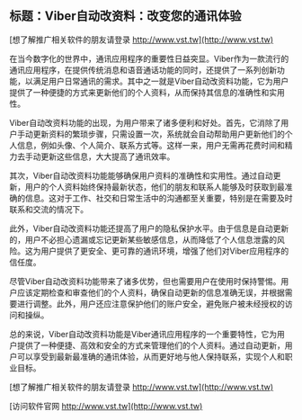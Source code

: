 ## **标题：Viber自动改资料：改变您的通讯体验**

[想了解推广相关软件的朋友请登录 http://www.vst.tw](http://www.vst.tw)

在当今数字化的世界中，通讯应用程序的重要性日益突显。Viber作为一款流行的通讯应用程序，在提供传统消息和语音通话功能的同时，还提供了一系列创新功能，以满足用户日常通讯的需求。其中之一就是Viber自动改资料功能，它为用户提供了一种便捷的方式来更新他们的个人资料，从而保持其信息的准确性和实用性。

Viber自动改资料功能的出现，为用户带来了诸多便利和好处。首先，它消除了用户手动更新资料的繁琐步骤，只需设置一次，系统就会自动帮助用户更新他们的个人信息，例如头像、个人简介、联系方式等。这样一来，用户无需再花费时间和精力去手动更新这些信息，大大提高了通讯效率。

其次，Viber自动改资料功能能够确保用户资料的准确性和实用性。通过自动更新，用户的个人资料始终保持最新状态，他们的朋友和联系人能够及时获取到最准确的信息。这对于工作、社交和日常生活中的沟通都至关重要，特别是在需要及时联系和交流的情况下。

此外，Viber自动改资料功能还提高了用户的隐私保护水平。由于信息是自动更新的，用户不必担心遗漏或忘记更新某些敏感信息，从而降低了个人信息泄露的风险。这为用户提供了更安全、更可靠的通讯环境，增强了他们对Viber应用程序的信任度。

尽管Viber自动改资料功能带来了诸多优势，但也需要用户在使用时保持警惕。用户应该定期检查和审查他们的个人资料，确保自动更新的信息准确无误，并根据需要进行调整。此外，用户还应注意保护他们的账户安全，避免账户被未经授权的访问和操纵。

总的来说，Viber自动改资料功能是Viber通讯应用程序的一个重要特性，它为用户提供了一种便捷、高效和安全的方式来管理他们的个人资料。通过自动更新，用户可以享受到最新最准确的通讯体验，从而更好地与他人保持联系，实现个人和职业目标。

[想了解推广相关软件的朋友请登录 http://www.vst.tw](http://www.vst.tw)


[访问软件官网 http://www.vst.tw](http://www.vst.tw)
